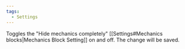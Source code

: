 ```yaml
---
tags:
  - Settings
---
```

Toggles the "Hide mechanics completely" [[Settings#Mechanics blocks|Mechanics Block Setting]] on and off. The change will be saved.